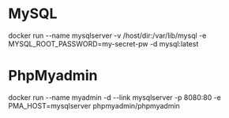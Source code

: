 # MySQL
docker run --name mysqlserver -v /host/dir:/var/lib/mysql -e MYSQL_ROOT_PASSWORD=my-secret-pw -d mysql:latest

# PhpMyadmin
docker run --name myadmin -d --link mysqlserver -p 8080:80 -e PMA_HOST=mysqlserver phpmyadmin/phpmyadmin
